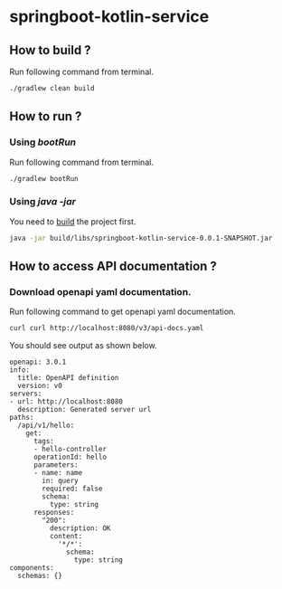 # springboot-kotlin-service

## How to build ?
Run following command from terminal.
```sh
./gradlew clean build
```

## How to run ?

### Using _bootRun_
Run following command from terminal.
```sh
./gradlew bootRun
```

### Using _java -jar_
You need to [build](#how-to-build) the project first.
```sh
java -jar build/libs/springboot-kotlin-service-0.0.1-SNAPSHOT.jar
```

## How to access API documentation ?

### Download openapi yaml documentation.
Run following command to get openapi yaml documentation.
```sh
curl curl http://localhost:8080/v3/api-docs.yaml 
```

You should see output as shown below.
```
openapi: 3.0.1
info:
  title: OpenAPI definition
  version: v0
servers:
- url: http://localhost:8080
  description: Generated server url
paths:
  /api/v1/hello:
    get:
      tags:
      - hello-controller
      operationId: hello
      parameters:
      - name: name
        in: query
        required: false
        schema:
          type: string
      responses:
        "200":
          description: OK
          content:
            '*/*':
              schema:
                type: string
components:
  schemas: {}
```



